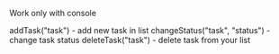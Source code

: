 Work only with console

addTask("task") - add new task in list
changeStatus("task", "status") - change task status
deleteTask("task") - delete task from your list
